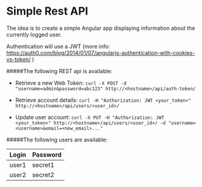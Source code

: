 Simple Rest API
===========

The idea is to create a simple Angular app displaying information about the currently logged user. 

Authentication will use a JWT (more info: https://auth0.com/blog/2014/01/07/angularjs-authentication-with-cookies-vs-token/ )

#####The following REST api is available:

* Retrieve a new Web Token:
`curl -X POST -d "username=admin&password=abc123" http://<hostname>/api/auth-token/`

* Retrieve account details:
`curl -H "Authorization: JWT <your_token>" http://<hostname>/api/users/<user_id>/`

* Update user account:
`curl -X PUT -H "Authorization: JWT <your_token>" http://<hostname>/api/users/<user_id>/ -d "username=<username>&email=<new_email>..."`



#####The following users are available:

| Login  | Password |
| ------ | -------- |
| user1  | secret1|
| user2  | secret2|

